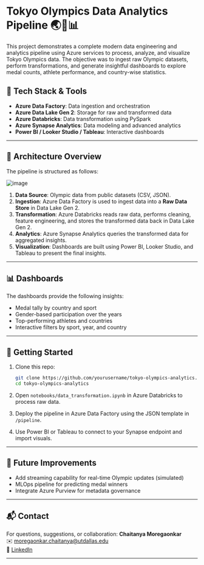 
# Tokyo Olympics Data Analytics Pipeline 🌏🥇📊

This project demonstrates a complete modern data engineering and analytics pipeline using Azure services to process, analyze, and visualize Tokyo Olympics data. The objective was to ingest raw Olympic datasets, perform transformations, and generate insightful dashboards to explore medal counts, athlete performance, and country-wise statistics.

## 🔧 Tech Stack & Tools

- **Azure Data Factory**: Data ingestion and orchestration
- **Azure Data Lake Gen 2**: Storage for raw and transformed data
- **Azure Databricks**: Data transformation using PySpark
- **Azure Synapse Analytics**: Data modeling and advanced analytics
- **Power BI / Looker Studio / Tableau**: Interactive dashboards

---

## 🔄 Architecture Overview

The pipeline is structured as follows:

![image](https://github.com/user-attachments/assets/4bb1cb09-acb8-432e-b0bf-eecfcd8f4066)

1. **Data Source**: Olympic data from public datasets (CSV, JSON).
2. **Ingestion**: Azure Data Factory is used to ingest data into a **Raw Data Store** in Data Lake Gen 2.
3. **Transformation**: Azure Databricks reads raw data, performs cleaning, feature engineering, and stores the transformed data back in Data Lake Gen 2.
4. **Analytics**: Azure Synapse Analytics queries the transformed data for aggregated insights.
5. **Visualization**: Dashboards are built using Power BI, Looker Studio, and Tableau to present the final insights.

---

## 📊 Dashboards

The dashboards provide the following insights:
- Medal tally by country and sport
- Gender-based participation over the years
- Top-performing athletes and countries
- Interactive filters by sport, year, and country

---

## 🚀 Getting Started

1. Clone this repo:
   ```bash
   git clone https://github.com/yourusername/tokyo-olympics-analytics.git
   cd tokyo-olympics-analytics
   ```

2. Open `notebooks/data_transformation.ipynb` in Azure Databricks to process raw data.

3. Deploy the pipeline in Azure Data Factory using the JSON template in `/pipeline`.

4. Use Power BI or Tableau to connect to your Synapse endpoint and import visuals.

---

## 📌 Future Improvements

- Add streaming capability for real-time Olympic updates (simulated)
- MLOps pipeline for predicting medal winners
- Integrate Azure Purview for metadata governance

---

## 📬 Contact

For questions, suggestions, or collaboration:
**Chaitanya Moregaonkar**  
✉️ moregaonkar.chaitanya@utdallas.edu  
🔗 [LinkedIn](https://linkedin.com/in/chaitanyamoregaonkar)

---
